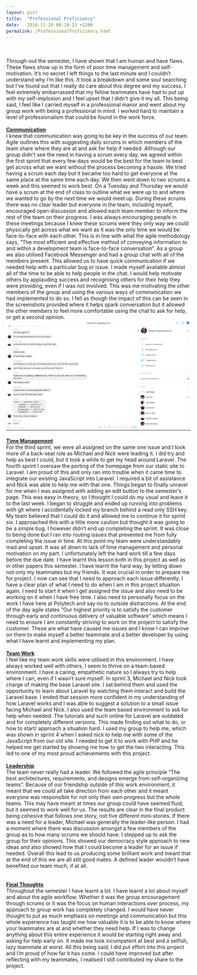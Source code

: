 ```yaml
---
layout: post
title:  "Professional Proficiency"
date:   2018-11-20 00:18:23 +1200
permalink: /ProfessionalProficiency.html
---
```

<br/><br/>
Through-out the semester, I have shown that I am human and have flaws. These flaws show up in the form of poor time management and self-motivation. It’s no secret I left things to the last minute and I couldn’t understand why I’m like this. It took a breakdown and some soul searching but I’ve found out that I really do care about this degree and my success. I feel extremely embarrassed that my fellow teammates have had to put up with my self-implosion and I feel upset that I didn’t give it my all. This being said, I feel like I carried myself in a professional manor and went about my group work with being a professional in mind. I worked hard to maintain a level of professionalism that could be found in the work force.
<br/><br/><b><u>Communication</u></b><br/>
I knew that communication was going to be key in the success of our team. Agile outlines this with suggesting daily scrums in which members of the team share where they are at and ask for help if needed. Although our group didn’t see the need in having a scrum every day, we agreed within the first sprint that every few days would be the best for the team to best get across what we want without the process becoming a hassle. We tried having a scrum each day but it became too hard to get everyone at the same place at the same time each day. We then went down to two scrums a week and this seemed to work best. On a Tuesday and Thursday we would have a scrum at the end of class to outline what we were up to and where we wanted to go by the next time we would meet up. During these scrums there was no clear leader but everyone in the team, including myself, encouraged open discussion and allowed each team member to inform the rest of the team on their progress. I was always encouraging people in these meetings because I knew these scrums were they only way we could physically get across what we want as it was the only time we would be face-to-face with each other. This is in line with what the agile methodology says, “The most efficient and effective method of conveying information to and within a development team is face-to-face conversation”. As a group we also utilised Facebook Messenger and had a group chat with all of the members present. This allowed us to have quick communication if we needed help with a particular bug or issue. I made myself available almost all of the time to be able to help people in the chat. I would help motivate others by applauding success and recognising others for their help they were providing, even if I was not involved. This was me motivating the other members of the group and using the various ways of communication we had implemented to do so. I fell as though the impact of this can be seen in the screenshots provided where it helps spark conversation but it allowed the other members to feel more comfortable using the chat to ask for help, or get a second opinion. 
<img src="static/img/Communication.PNG" width="600" height="300"/>
<br/><br/><b><u>Time Management</u></b><br/>
For the third sprint, we were all assigned on the same one issue and I took more of a back-seat role as Michael and Nick were leading it. I did try and help as best I could, but it took a while to get my head around Laravel. The fourth sprint I oversaw the porting of the homepage from our static site to Laravel. I am proud of this and only ran into trouble when it came time to integrate our existing JavaScript into Laravel. I required a bit of assistance and Nick was able to help me with that one. Things began to finally unravel for me when I was assigned with adding an edit button to the semester’s page. This was easy in theory, so I thought I could do my usual and leave it to the last week. I began to struggle and ended up running into problems with git where I accidentally locked my branch behind a read only SSH key. My team believed that I could do it and allowed me to continue it for sprint six. I approached this with a little more caution but thought it was going to be a simple bug. I however didn’t end up completing the sprint. It was close to being done but I ran into routing issues that prevented me from fully completing the issue in time. At this point my team were understandably mad and upset. It was all down to lack of time management and personal motivation on my part. I unfortunately left the hard work till a few days before the due date. I have learnt this lesson both in this project as well as in other papers this semester. I have learnt the hard way, by letting down not only my teammates but my friends. It was crucial in order to prepare me for project. I now can see that I need to approach each issue differently. I have a clear plan of what I need to do when I am in this project situation again. I need to start it when I get assigned the issue and also need to be working on it when I have free time. I also need to personally focus on the work I have here at Polytech and say no to outside distractions. At the end of the day agile states “Our highest priority is to satisfy the customer through early and continuous delivery of valuable software” which means I need to ensure I am constantly striving to work on the project to satisfy the customer. These are what have caused me issues and I know I can improve on them to make myself a better teammate and a better developer by using what I have learnt and implementing my plan. 
<br/><br/><b><u>Team Work</u></b><br/>
I feel like my team work skills were utilised in this environment. I have always worked well with others, I seem to thrive on a team-based environment. I have a caring, empathetic nature so I always try to help where I can, even if I wasn’t sure myself. In sprint 3, Michael and Nick took charge of making the base Laravel site. I sat behind them and used the opportunity to learn about Laravel by watching them interact and build the Laravel base. I ended that session more confident in my understanding of how Laravel works and I was able to suggest a solution to a small issue facing Michael and Nick. I also used the team based environment to ask for help when needed. The tutorials and such online for Laravel are outdated and for completely different versions. This made finding out what to do, or how to start/ approach a situation hard. I used my group to help me, which was shown in sprint 4 when I asked nick to help me with some of the JavaScript from our old site. I needed to get it to work with PHP and he helped me get started by showing me how to get the two interacting. This led to one of my most proud achievements with this project. 
<br/><br/><b><u>Leadership</u></b><br/>
The team never really had a leader. We followed the agile principle “The best architectures, requirements, and designs emerge from self-organizing teams”. Because of our friendship outside of this work environment, it meant that we could all take direction from each other and it meant everyone was responsible for not only their own progress but the whole teams. This may have meant at times our group could have seemed fluid, but it seemed to work well for us. The results are clear in the final product being cohesive that follows one story, not five different mini-stories. If there was a need for a leader, Michael was generally the leader-like person. I had a moment where there was discussion amongst a few members of the group as to how many scrums we should have. I stepped up to ask the group for their opinions. This showed our democracy style approach to new ideas and also showed how that I could become a leader for an issue if needed. Overall this lead to us producing some brilliant work and meant that at the end of this we are all still good mates. A defined leader wouldn’t have benefited our team much, if at all.  
<br/><br/><b><u>Final Thoughts</u></b><br/>
Throughout the semester I have learnt a lot. I have learnt a lot about myself and about the agile workflow. Whether it was the group encouragement through scrums or it was the focus on human interactions over process, my approach to group work has completely changed. I would have never thought to put as much emphasis on meetings and communication but this whole experience has taught me how valuable it is to be able to know where your teammates are at and whether they need help. If I was to change anything about this entire experience it would be starting right away and asking for help early on. It made me look incompetent at best and a selfish, lazy teammate at worst. All this being said, I did put effort into this project and I’m proud of how far it has come. I could have improved but after reflecting with my teammates, I realised I still contributed my share to the project.

